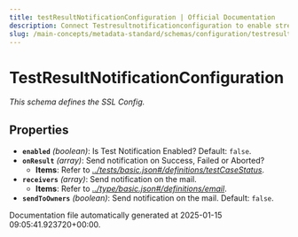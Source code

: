 ```yaml
---
title: testResultNotificationConfiguration | Official Documentation
description: Connect Testresultnotificationconfiguration to enable streamlined access, monitoring, or search of enterprise data using secure and scalable integration.
slug: /main-concepts/metadata-standard/schemas/configuration/testresultnotificationconfiguration
---
```


# TestResultNotificationConfiguration

*This schema defines the SSL Config.*

## Properties

- **`enabled`** *(boolean)*: Is Test Notification Enabled? Default: `false`.
- **`onResult`** *(array)*: Send notification on Success, Failed or Aborted?
  - **Items**: Refer to *[../tests/basic.json#/definitions/testCaseStatus](#/tests/basic.json#/definitions/testCaseStatus)*.
- **`receivers`** *(array)*: Send notification on the mail.
  - **Items**: Refer to *[../type/basic.json#/definitions/email](#/type/basic.json#/definitions/email)*.
- **`sendToOwners`** *(boolean)*: Send notification on the mail. Default: `false`.


Documentation file automatically generated at 2025-01-15 09:05:41.923720+00:00.
